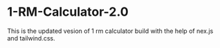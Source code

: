 # 1-RM-Calculator-2.0
This is the updated vesion of  1 rm calculator build with the help of nex.js and tailwind.css.
